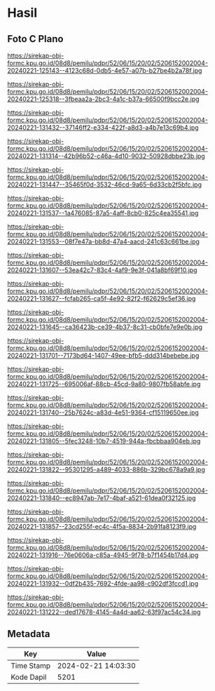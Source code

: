 # Hasil

## Foto C Plano

https://sirekap-obj-formc.kpu.go.id/08d8/pemilu/pdpr/52/06/15/20/02/5206152002004-20240221-125143--4123c68d-0db5-4e57-a07b-b27be4b2a78f.jpg

https://sirekap-obj-formc.kpu.go.id/08d8/pemilu/pdpr/52/06/15/20/02/5206152002004-20240221-125318--3fbeaa2a-2bc3-4a1c-b37a-66500f9bcc2e.jpg

https://sirekap-obj-formc.kpu.go.id/08d8/pemilu/pdpr/52/06/15/20/02/5206152002004-20240221-131432--37146ff2-e334-422f-a8d3-a4b7e13c69b4.jpg

https://sirekap-obj-formc.kpu.go.id/08d8/pemilu/pdpr/52/06/15/20/02/5206152002004-20240221-131314--42b96b52-c46a-4d10-9032-50928dbbe23b.jpg

https://sirekap-obj-formc.kpu.go.id/08d8/pemilu/pdpr/52/06/15/20/02/5206152002004-20240221-131447--35465f0d-3532-46cd-9a65-6d33cb2f5bfc.jpg

https://sirekap-obj-formc.kpu.go.id/08d8/pemilu/pdpr/52/06/15/20/02/5206152002004-20240221-131537--1a476085-87a5-4aff-8cb0-825c4ea35541.jpg

https://sirekap-obj-formc.kpu.go.id/08d8/pemilu/pdpr/52/06/15/20/02/5206152002004-20240221-131553--08f7e47a-bb8d-47a4-aacd-241c63c661be.jpg

https://sirekap-obj-formc.kpu.go.id/08d8/pemilu/pdpr/52/06/15/20/02/5206152002004-20240221-131607--53ea42c7-83c4-4af9-9e3f-041a8bf69f10.jpg

https://sirekap-obj-formc.kpu.go.id/08d8/pemilu/pdpr/52/06/15/20/02/5206152002004-20240221-131627--fcfab265-ca5f-4e92-82f2-f62629c5ef36.jpg

https://sirekap-obj-formc.kpu.go.id/08d8/pemilu/pdpr/52/06/15/20/02/5206152002004-20240221-131645--ca36423b-ce39-4b37-8c31-cb0bfe7e9e0b.jpg

https://sirekap-obj-formc.kpu.go.id/08d8/pemilu/pdpr/52/06/15/20/02/5206152002004-20240221-131701--7173bd64-1407-49ee-bfb5-ddd314bebebe.jpg

https://sirekap-obj-formc.kpu.go.id/08d8/pemilu/pdpr/52/06/15/20/02/5206152002004-20240221-131725--695006af-88cb-45cd-9a80-9807fb58abfe.jpg

https://sirekap-obj-formc.kpu.go.id/08d8/pemilu/pdpr/52/06/15/20/02/5206152002004-20240221-131740--25b7624c-a83d-4e51-9364-cf15119650ee.jpg

https://sirekap-obj-formc.kpu.go.id/08d8/pemilu/pdpr/52/06/15/20/02/5206152002004-20240221-131805--5fec3248-10b7-4519-944a-fbcbbaa904eb.jpg

https://sirekap-obj-formc.kpu.go.id/08d8/pemilu/pdpr/52/06/15/20/02/5206152002004-20240221-131822--95301295-a489-4033-886b-329bc678a9a9.jpg

https://sirekap-obj-formc.kpu.go.id/08d8/pemilu/pdpr/52/06/15/20/02/5206152002004-20240221-131840--ec8947ab-7e17-4baf-a521-61dea0f32125.jpg

https://sirekap-obj-formc.kpu.go.id/08d8/pemilu/pdpr/52/06/15/20/02/5206152002004-20240221-131857--23cd255f-ec4c-4f5a-8834-2b91fa8123f9.jpg

https://sirekap-obj-formc.kpu.go.id/08d8/pemilu/pdpr/52/06/15/20/02/5206152002004-20240221-131916--76e0606a-c85a-4945-9f78-b7f1454b17d4.jpg

https://sirekap-obj-formc.kpu.go.id/08d8/pemilu/pdpr/52/06/15/20/02/5206152002004-20240221-131932--0df2b435-7692-4fde-aa98-c902df3fccd1.jpg

https://sirekap-obj-formc.kpu.go.id/08d8/pemilu/pdpr/52/06/15/20/02/5206152002004-20240221-131222--ded17678-4145-4a4d-aa62-63f97ac54c34.jpg


## Metadata

| Key        | Value               |
| ---------- | ------------------- |
| Time Stamp | 2024-02-21 14:03:30 |
| Kode Dapil | 5201                |



